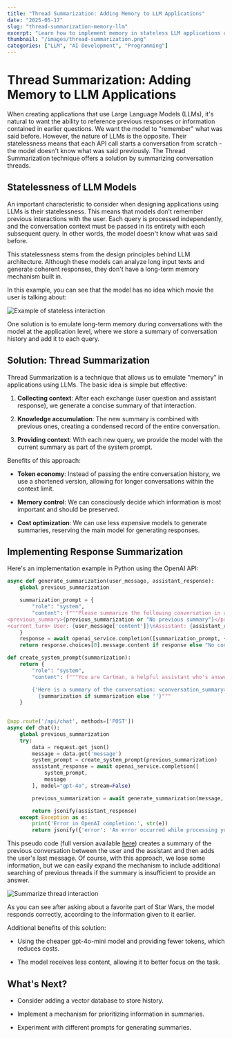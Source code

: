 ```yaml
---
title: "Thread Summarization: Adding Memory to LLM Applications"
date: "2025-05-17"
slug: "thread-summarization-memory-llm"
excerpt: "Learn how to implement memory in stateless LLM applications using Thread Summarization technique"
thumbnail: "/images/thread-summarization.png"
categories: ["LLM", "AI Development", "Programming"]
---
```


# Thread Summarization: Adding Memory to LLM Applications

When creating applications that use Large Language Models (LLMs), it's natural to want the ability to reference previous responses or information contained in earlier questions. We want the model to "remember" what was said before. However, the nature of LLMs is the opposite. Their statelessness means that each API call starts a conversation from scratch - the model doesn't know what was said previously. The Thread Summarization technique offers a solution by summarizing conversation threads.

## Statelessness of LLM Models

An important characteristic to consider when designing applications using LLMs is their statelessness. This means that models don't remember previous interactions with the user. Each query is processed independently, and the conversation context must be passed in its entirety with each subsequent query. In other words, the model doesn't know what was said before.

This statelessness stems from the design principles behind LLM architecture. Although these models can analyze long input texts and generate coherent responses, they don't have a long-term memory mechanism built in.

In this example, you can see that the model has no idea which movie the user is talking about:

![Example of stateless interaction](/image/example1.png)

One solution is to emulate long-term memory during conversations with the model at the application level, where we store a summary of conversation history and add it to each query.

## Solution: Thread Summarization

Thread Summarization is a technique that allows us to emulate "memory" in applications using LLMs. The basic idea is simple but effective:

1. **Collecting context**: After each exchange (user question and assistant response), we generate a concise summary of that interaction.

2. **Knowledge accumulation**: The new summary is combined with previous ones, creating a condensed record of the entire conversation.

3. **Providing context**: With each new query, we provide the model with the current summary as part of the system prompt.

Benefits of this approach:

- **Token economy**: Instead of passing the entire conversation history, we use a shortened version, allowing for longer conversations within the context limit.

- **Memory control**: We can consciously decide which information is most important and should be preserved.

- **Cost optimization**: We can use less expensive models to generate summaries, reserving the main model for generating responses.

## Implementing Response Summarization

Here's an implementation example in Python using the OpenAI API:

```python
async def generate_summarization(user_message, assistant_response):
    global previous_summarization

    summarization_prompt = {
        "role": "system",
        "content": f"""Please summarize the following conversation in a concise manner, incorporating the previous summary if available:
<previous_summary>{previous_summarization or "No previous summary"}</previous_summary>
<current_turn> User: {user_message['content']}\nAssistant: {assistant_response.content} </current_turn>"""
    }
    response = await openai_service.completion([summarization_prompt, {"role": "user", "content": "Please create/update our conversation summary."}], model="gpt-4o-mini", stream=False)
    return response.choices[0].message.content if response else "No conversation history"

def create_system_prompt(summarization):
    return {
        "role": "system",
        "content": f"""You are Cartman, a helpful assistant who's answering a user questions like Yoda in max 10 words.

        {'Here is a summary of the conversation: <conversation_summary>' if summarization else ''}
          {summarization if summarization else ''}"""
    }
    

@app.route('/api/chat', methods=['POST'])
async def chat():
    global previous_summarization
    try:
        data = request.get_json()
        message = data.get('message')
        system_prompt = create_system_prompt(previous_summarization)
        assistant_response = await openai_service.completion([
            system_prompt, 
            message
        ], model="gpt-4o", stream=False)

        previous_summarization = await generate_summarization(message, assistant_response.choices[0].message)

        return jsonify(assistant_response)
    except Exception as e:
        print('Error in OpenAI completion:', str(e))
        return jsonify({'error': 'An error occurred while processing your request'}), 500
```

This pseudo code (full version available [here](https://github.com/spacholski1225/Blog/tree/main/ai_examples/thread)) creates a summary of the previous conversation between the user and the assistant and then adds the user's last message. Of course, with this approach, we lose some information, but we can easily expand the mechanism to include additional searching of previous threads if the summary is insufficient to provide an answer.


![Summarize thread interaction](/image/example2.png)

As you can see after asking about a favorite part of Star Wars, the model responds correctly, according to the information given to it earlier.

Additional benefits of this solution:

- Using the cheaper gpt-4o-mini model and providing fewer tokens, which reduces costs.

- The model receives less content, allowing it to better focus on the task.

## What's Next?

- Consider adding a vector database to store history.

- Implement a mechanism for prioritizing information in summaries.

- Experiment with different prompts for generating summaries.